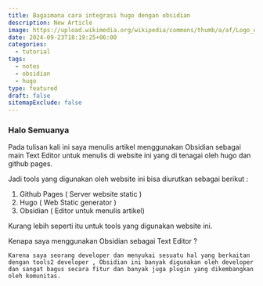 ```yaml
---
title: Bagaimana cara integrasi hugo dengan obsidian
description: New Article
image: https://upload.wikimedia.org/wikipedia/commons/thumb/a/af/Logo_of_Hugo_the_static_website_generator.svg/2560px-Logo_of_Hugo_the_static_website_generator.svg.png
date: 2024-09-23T18:19:25+06:00
categories:
  - tutorial
tags:
  - notes
  - obsidian
  - hugo
type: featured
draft: false
sitemapExclude: false
---
```

### Halo Semuanya

Pada tulisan kali ini saya menulis artikel menggunakan Obsidian sebagai main Text Editor untuk menulis di website ini yang di tenagai oleh hugo dan github pages.

Jadi tools yang digunakan oleh website ini bisa diurutkan sebagai berikut : 

1. Github Pages ( Server website static )
2. Hugo ( Web Static generator )
3. Obsidian ( Editor untuk menulis artikel)

Kurang lebih seperti itu untuk tools yang digunakan website ini.

Kenapa saya menggunakan Obsidian sebagai Text Editor ?  

```
Karena saya seorang developer dan menyukai sesuatu hal yang berkaitan dengan tools2 developer , Obsidian ini banyak digunakan oleh developer dan sangat bagus secara fitur dan banyak juga plugin yang dikembangkan oleh komunitas.
```



